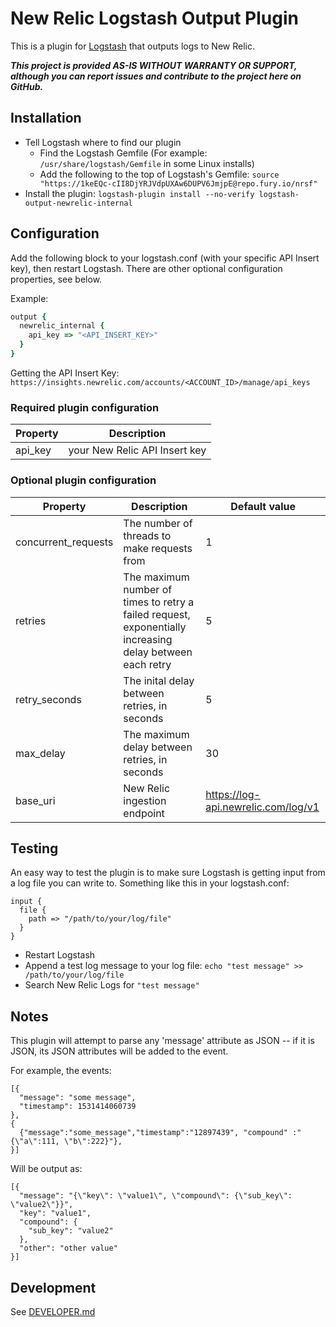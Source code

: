 # New Relic Logstash Output Plugin

This is a plugin for [Logstash](https://github.com/elastic/logstash) that outputs logs to New Relic.

***This project is provided AS-IS WITHOUT WARRANTY OR SUPPORT, although you can report issues and contribute to the project here on GitHub.***

## Installation

* Tell Logstash where to find our plugin
  * Find the Logstash Gemfile (For example: `/usr/share/logstash/Gemfile` in some Linux installs)
  * Add the following to the top of Logstash's Gemfile: `source "https://1keEQc-cII8DjYRJVdpUXAw6DUPV6JmjpE@repo.fury.io/nrsf"`
* Install the plugin: `logstash-plugin install --no-verify logstash-output-newrelic-internal`

## Configuration

Add the following block to your logstash.conf (with your specific API Insert key), then restart Logstash.
There are other optional configuration properties, see below.

Example:
```rb
output {
  newrelic_internal {
    api_key => "<API_INSERT_KEY>"
  }
}
```

Getting the API Insert Key:
`https://insights.newrelic.com/accounts/<ACCOUNT_ID>/manage/api_keys`


### Required plugin configuration

| Property | Description |
|---|---|
| api_key | your New Relic API Insert key |

### Optional plugin configuration

| Property | Description | Default value |
|---|---|---|
| concurrent_requests | The number of threads to make requests from | 1 |
| retries | The maximum number of times to retry a failed request, exponentially increasing delay between each retry | 5 |
| retry_seconds | The inital delay between retries, in seconds | 5 |
| max_delay | The maximum delay between retries, in seconds | 30 |
| base_uri | New Relic ingestion endpoint | https://log-api.newrelic.com/log/v1 |

## Testing

An easy way to test the plugin is to make sure Logstash is getting input from a log file you can write to. Something like this in your logstash.conf:
```
input {
  file {
    path => "/path/to/your/log/file"
  }
}
```
* Restart Logstash
* Append a test log message to your log file: `echo "test message" >> /path/to/your/log/file`
* Search New Relic Logs for `"test message"`
  
## Notes

This plugin will attempt to parse any 'message' attribute as JSON -- if it is JSON, its JSON attributes will be added to the event.

For example, the events:
```
[{
  "message": "some message",
  "timestamp": 1531414060739
},
{
  {"message":"some_message","timestamp":"12897439", "compound" :"{\"a\":111, \"b\":222}"},
}]
```

Will be output as:
```
[{  
  "message": "{\"key\": \"value1\", \"compound\": {\"sub_key\": \"value2\"}}",
  "key": "value1",
  "compound": {
    "sub_key": "value2"
  },
  "other": "other value"
}]
```

## Development

See [DEVELOPER.md](DEVELOPER.md)
